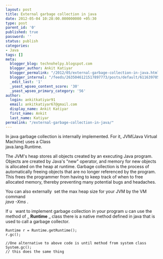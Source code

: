 ```yaml
---
layout: post
title: External garbage collection in java
date: 2012-05-04 10:28:00.000000000 +05:30
type: post
parent_id: '0'
published: true
password: ''
status: publish
categories:
- Java
tags: []
meta:
  blogger_blog: technohelpy.blogspot.com
  blogger_author: Ankit Katiyar
  blogger_permalink: "/2012/05/external-garbage-collection-in-java.html"
  blogger_internal: "/feeds/2635046121517897773/posts/default/6116397053749000836"
  _edit_last: '1'
  _yoast_wpseo_content_score: '30'
  _yoast_wpseo_primary_category: '56'
author:
  login: ankitkatiyar91
  email: ankitkatiyar67@gmail.com
  display_name: Ankit Katiyar
  first_name: Ankit
  last_name: Katiyar
permalink: "/external-garbage-collection-in-java/"
---
```

In java garbage collection is internally implemented. For it, JVM(Java Virtual Machine) uses a Class  
java.lang.Runtime.

The JVM's heap stores all objects created by an executing Java program. Objects are created by Java's "new" operator, and memory for new objects is allocated on the heap at runtime. Garbage collection is the process of automatically freeing objects that are no longer referenced by the program. This frees the programmer from having to keep track of when to free allocated memory, thereby preventing many potential bugs and headaches.

You can also externally &nbsp;set the max heap size for your JVM by the VM command  
_java -Xms_ .

If u &nbsp; want to implement garbage collection in your program u can use the method of _ **Runtime** _ class there is a native method defined in java that is used to call a garbage collector.

```
Runtime r = Runtime.getRuntime();
r.gc();

//One alternative to above code is until method from system class
System.gc();
// this does the same thing
```


